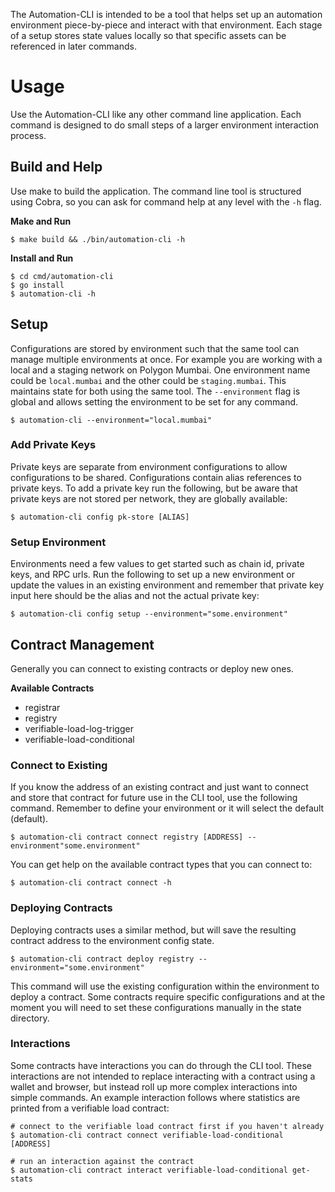 The Automation-CLI is intended to be a tool that helps set up an automation environment piece-by-piece and interact
with that environment. Each stage of a setup stores state values locally so that specific assets can be referenced
in later commands.

# Usage
Use the Automation-CLI like any other command line application. Each command is designed to do small steps of a larger
environment interaction process.

## Build and Help
Use make to build the application. The command line tool is structured using Cobra, so you can ask for command help at
any level with the `-h` flag.

**Make and Run**
```
$ make build && ./bin/automation-cli -h
```

**Install and Run**
```
$ cd cmd/automation-cli
$ go install
$ automation-cli -h
```

## Setup
Configurations are stored by environment such that the same tool can manage multiple environments at once. For example
you are working with a local and a staging network on Polygon Mumbai. One environment name could be `local.mumbai` and
the other could be `staging.mumbai`. This maintains state for both using the same tool. The `--environment` flag is
global and allows setting the environment to be set for any command.

```
$ automation-cli --environment="local.mumbai"
```

### Add Private Keys
Private keys are separate from environment configurations to allow configurations to be shared. Configurations contain
alias references to private keys. To add a private key run the following, but be aware that private keys are not stored
per network, they are globally available:

```
$ automation-cli config pk-store [ALIAS]
```

### Setup Environment
Environments need a few values to get started such as chain id, private keys, and RPC urls. Run the following to set up
a new environment or update the values in an existing environment and remember that private key input here should be
the alias and not the actual private key:

```
$ automation-cli config setup --environment="some.environment"
```

## Contract Management
Generally you can connect to existing contracts or deploy new ones.

**Available Contracts**
- registrar
- registry
- verifiable-load-log-trigger
- verifiable-load-conditional

### Connect to Existing
If you know the address of an existing contract and just want to connect and store that contract for future use in the
CLI tool, use the following command. Remember to define your environment or it will select the default (default).

```
$ automation-cli contract connect registry [ADDRESS] --environment"some.environment"
```

You can get help on the available contract types that you can connect to:

```
$ automation-cli contract connect -h
```

### Deploying Contracts
Deploying contracts uses a similar method, but will save the resulting contract address to the environment config state.

```
$ automation-cli contract deploy registry --environment="some.environment"
```

This command will use the existing configuration within the environment to deploy a contract. Some contracts require
specific configurations and at the moment you will need to set these configurations manually in the state directory.

### Interactions
Some contracts have interactions you can do through the CLI tool. These interactions are not intended to replace 
interacting with a contract using a wallet and browser, but instead roll up more complex interactions into simple
commands. An example interaction follows where statistics are printed from a verifiable load contract:

```
# connect to the verifiable load contract first if you haven't already
$ automation-cli contract connect verifiable-load-conditional [ADDRESS]

# run an interaction against the contract
$ automation-cli contract interact verifiable-load-conditional get-stats
```